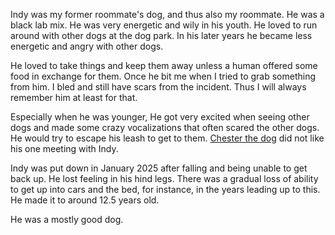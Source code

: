 Indy was my former roommate's dog, and thus also my roommate.  He was a black lab mix.  He was very energetic and wily in his youth.  He loved to run around with other dogs at the dog park.  In his later years he became less energetic and angry with other dogs.

He loved to take things and keep them away unless a human offered some food in exchange for them.  Once he bit me when I tried to grab something from him.  I bled and still have scars from the incident.  Thus I will always remember him at least for that.

Especially when he was younger, He got very excited when seeing other dogs and made some crazy vocalizations that often scared the other dogs.  He would try to escape his leash to get to them.  [Chester the dog](/content/chester) did not like his one meeting with Indy.

Indy was put down in January 2025 after falling and being unable to get back up.  He lost feeling in his hind legs.  There was a gradual loss of ability to get up into cars and the bed, for instance, in the years leading up to this.  He made it to around 12.5 years old.

He was a mostly good dog.
